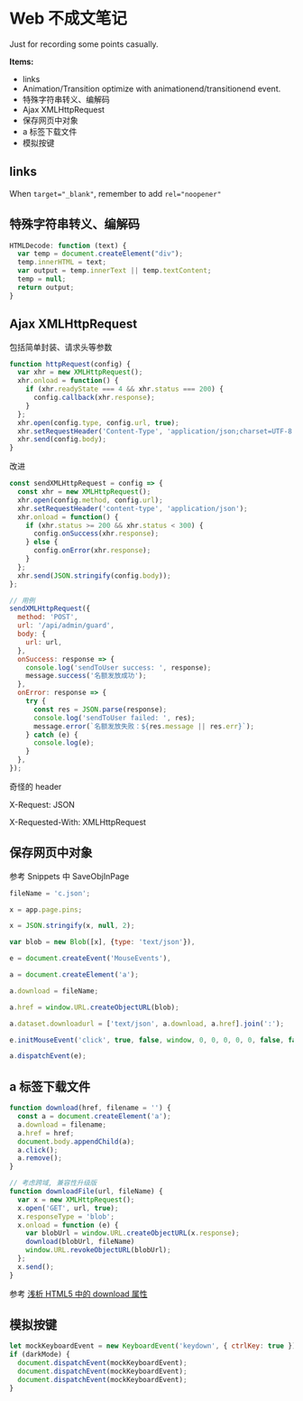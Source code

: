 # Web 不成文笔记

Just for recording some points casually.


**Items:**

* <a> links
* Animation/Transition optimize with animationend/transitionend event.
* 特殊字符串转义、编解码
* Ajax XMLHttpRequest
* 保存网页中对象
* a 标签下载文件
* 模拟按键


## <a> links

When <code>target="_blank"</code>, remember to add <code>rel="noopener"</code>


## 特殊字符串转义、编解码

```js
HTMLDecode: function (text) {
  var temp = document.createElement("div");
  temp.innerHTML = text;
  var output = temp.innerText || temp.textContent;
  temp = null;
  return output;
}

```


## Ajax XMLHttpRequest

包括简单封装、请求头等参数

```js
function httpRequest(config) {
  var xhr = new XMLHttpRequest();
  xhr.onload = function() {
    if (xhr.readyState === 4 && xhr.status === 200) {
      config.callback(xhr.response);
    }
  };
  xhr.open(config.type, config.url, true);
  xhr.setRequestHeader('Content-Type', 'application/json;charset=UTF-8');
  xhr.send(config.body);
}
```

改进
```js
const sendXMLHttpRequest = config => {
  const xhr = new XMLHttpRequest();
  xhr.open(config.method, config.url);
  xhr.setRequestHeader('content-type', 'application/json');
  xhr.onload = function() {
    if (xhr.status >= 200 && xhr.status < 300) {
      config.onSuccess(xhr.response);
    } else {
      config.onError(xhr.response);
    }
  };
  xhr.send(JSON.stringify(config.body));
};

// 用例
sendXMLHttpRequest({
  method: 'POST',
  url: '/api/admin/guard',
  body: {
    url: url,
  },
  onSuccess: response => {
    console.log('sendToUser success: ', response);
    message.success('名额发放成功');
  },
  onError: response => {
    try {
      const res = JSON.parse(response);
      console.log('sendToUser failed: ', res);
      message.error(`名额发放失败：${res.message || res.err}`);
    } catch (e) {
      console.log(e);
    }
  },
});
```

奇怪的 header

X-Request: JSON

X-Requested-With: XMLHttpRequest


## 保存网页中对象

参考 Snippets 中 SaveObjInPage


```js
fileName = 'c.json';

x = app.page.pins;

x = JSON.stringify(x, null, 2);

var blob = new Blob([x], {type: 'text/json'}),

e = document.createEvent('MouseEvents'),

a = document.createElement('a');

a.download = fileName;

a.href = window.URL.createObjectURL(blob);

a.dataset.downloadurl = ['text/json', a.download, a.href].join(':');

e.initMouseEvent('click', true, false, window, 0, 0, 0, 0, 0, false, false, false, false, 0, null);

a.dispatchEvent(e);
```


## a 标签下载文件

```js
function download(href, filename = '') {
  const a = document.createElement('a');
  a.download = filename;
  a.href = href;
  document.body.appendChild(a);
  a.click();
  a.remove();
}

// 考虑跨域, 兼容性升级版
function downloadFile(url, fileName) {
  var x = new XMLHttpRequest();
  x.open('GET', url, true);
  x.responseType = 'blob';
  x.onload = function (e) {
    var blobUrl = window.URL.createObjectURL(x.response);
    download(blobUrl, fileName)
    window.URL.revokeObjectURL(blobUrl);
  };
  x.send();
}
```

参考 [浅析 HTML5 中的 download 属性](https://zhuanlan.zhihu.com/p/58888918)


## 模拟按键

```js
let mockKeyboardEvent = new KeyboardEvent('keydown', { ctrlKey: true });
if (darkMode) {
  document.dispatchEvent(mockKeyboardEvent);
  document.dispatchEvent(mockKeyboardEvent);
  document.dispatchEvent(mockKeyboardEvent);
}
```